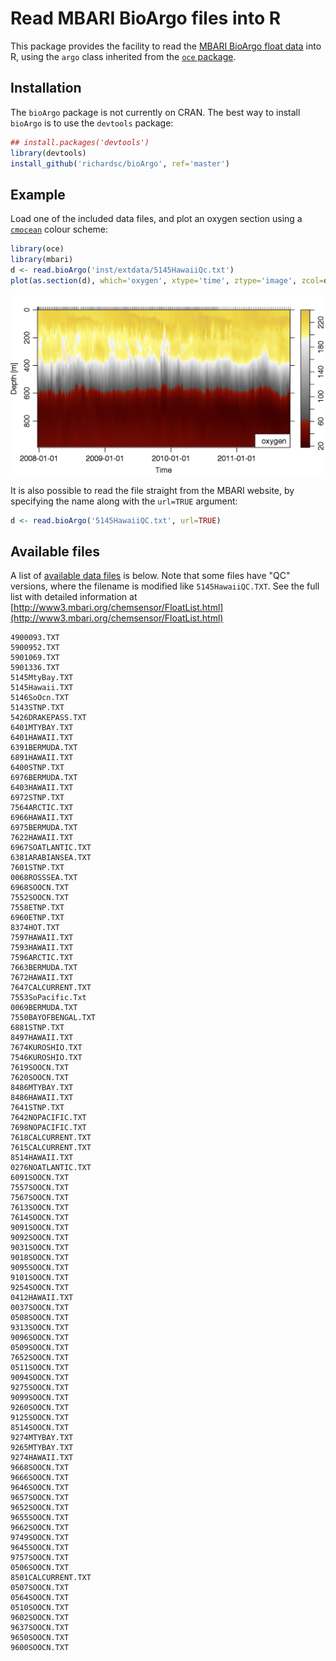 # Read MBARI BioArgo files into R

This package provides the facility to read the [MBARI BioArgo float data](http://www.mbari.org/science/upper-ocean-systems/chemical-sensor-group/floatviz/) into R, using the `argo` class inherited from the [`oce` package](http://dankelley.github.io/oce/).

## Installation

The `bioArgo` package is not currently on CRAN. The best way to install `bioArgo` is to use the `devtools` package:
```r
## install.packages('devtools')
library(devtools)
install_github('richardsc/bioArgo', ref='master')
```

## Example

Load one of the included data files, and plot an oxygen section using a [`cmocean`](http://matplotlib.org/cmocean/) colour scheme:
```r
library(oce)
library(mbari)
d <- read.bioArgo('inst/extdata/5145HawaiiQc.txt')
plot(as.section(d), which='oxygen', xtype='time', ztype='image', zcol=oceColorsOxygen)
```
![5145Example](5145.png)

It is also possible to read the file straight from the MBARI website, by specifying the name along with the `url=TRUE` argument:
```r
d <- read.bioArgo('5145HawaiiQC.txt', url=TRUE)
```

## Available files

A list of [available data files](http://www3.mbari.org/lobo/data/floatvizdata/floatvizconfig.txt) is below. Note that some files have "QC" versions, where the filename is modified like `5145HawaiiQC.TXT`. See the full list with detailed information at [http://www3.mbari.org/chemsensor/FloatList.html](http://www3.mbari.org/chemsensor/FloatList.html)

```
4900093.TXT
5900952.TXT
5901069.TXT
5901336.TXT
5145MtyBay.TXT
5145Hawaii.TXT
5146SoOcn.TXT
5143STNP.TXT
5426DRAKEPASS.TXT
6401MTYBAY.TXT
6401HAWAII.TXT
6391BERMUDA.TXT
6891HAWAII.TXT
6400STNP.TXT
6976BERMUDA.TXT
6403HAWAII.TXT
6972STNP.TXT
7564ARCTIC.TXT
6966HAWAII.TXT
6975BERMUDA.TXT
7622HAWAII.TXT
6967SOATLANTIC.TXT
6381ARABIANSEA.TXT
7601STNP.TXT
0068ROSSSEA.TXT
6968SOOCN.TXT
7552SOOCN.TXT
7558ETNP.TXT
6960ETNP.TXT
8374HOT.TXT
7597HAWAII.TXT
7593HAWAII.TXT
7596ARCTIC.TXT
7663BERMUDA.TXT
7672HAWAII.TXT
7647CALCURRENT.TXT
7553SoPacific.Txt
0069BERMUDA.TXT
7550BAYOFBENGAL.TXT
6881STNP.TXT
8497HAWAII.TXT
7674KUROSHIO.TXT
7546KUROSHIO.TXT
7619SOOCN.TXT
7620SOOCN.TXT
8486MTYBAY.TXT
8486HAWAII.TXT
7641STNP.TXT
7642NOPACIFIC.TXT
7698NOPACIFIC.TXT
7618CALCURRENT.TXT
7615CALCURRENT.TXT
8514HAWAII.TXT
0276NOATLANTIC.TXT
6091SOOCN.TXT
7557SOOCN.TXT
7567SOOCN.TXT
7613SOOCN.TXT
7614SOOCN.TXT
9091SOOCN.TXT
9092SOOCN.TXT
9031SOOCN.TXT
9018SOOCN.TXT
9095SOOCN.TXT
9101SOOCN.TXT
9254SOOCN.TXT
0412HAWAII.TXT
0037SOOCN.TXT
0508SOOCN.TXT
9313SOOCN.TXT
9096SOOCN.TXT
0509SOOCN.TXT
7652SOOCN.TXT
0511SOOCN.TXT
9094SOOCN.TXT
9275SOOCN.TXT
9099SOOCN.TXT
9260SOOCN.TXT
9125SOOCN.TXT
8514SOOCN.TXT
9274MTYBAY.TXT
9265MTYBAY.TXT
9274HAWAII.TXT
9668SOOCN.TXT
9666SOOCN.TXT
9646SOOCN.TXT
9657SOOCN.TXT
9652SOOCN.TXT
9655SOOCN.TXT
9662SOOCN.TXT
9749SOOCN.TXT
9645SOOCN.TXT
9757SOOCN.TXT
0506SOOCN.TXT
8501CALCURRENT.TXT
0507SOOCN.TXT
0564SOOCN.TXT
0510SOOCN.TXT
9602SOOCN.TXT
9637SOOCN.TXT
9650SOOCN.TXT
9600SOOCN.TXT
```
